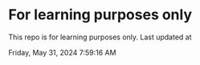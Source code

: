 # For learning purposes only
This repo is for learning purposes only.
Last updated at

Friday, May 31, 2024 7:59:16 AM

